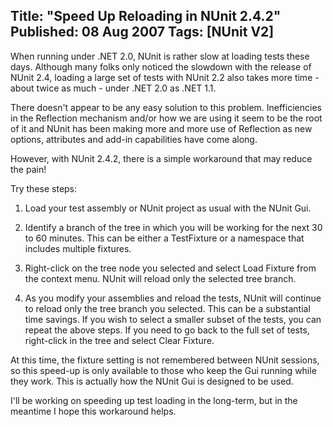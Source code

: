 Title: "Speed Up Reloading in NUnit 2.4.2"
Published: 08 Aug 2007
Tags: [NUnit V2]
---
When running under .NET 2.0, NUnit is rather slow at loading tests these days. Although many folks only noticed the slowdown with the release of NUnit 2.4, loading a large set of tests with NUnit 2.2 also takes more time - about twice as much - under .NET 2.0 as .NET 1.1.

There doesn't appear to be any easy solution to this problem. Inefficiencies in the Reflection mechanism and/or how we are using it seem to be the root of it and NUnit has been making more and more use of Reflection as new options, attributes and add-in capabilities have come along.

However, with NUnit 2.4.2, there is a simple workaround that may reduce the pain!

Try these steps:

1. Load your test assembly or NUnit project as usual with the NUnit Gui.

2. Identify a branch of the tree in which you will be working for the next 30 to 60 minutes. This can be either a TestFixture or a namespace that includes multiple fixtures.

3. Right-click on the tree node you selected and select Load Fixture from the context menu. NUnit will reload only the selected tree branch.

4. As you modify your assemblies and reload the tests, NUnit will continue to reload only the tree branch you selected. This can be a substantial time savings. If you wish to select a smaller subset of the tests, you can repeat the above steps. If you need to go back to the full set of tests, right-click in the tree and select Clear Fixture.

At this time, the fixture setting is not remembered between NUnit sessions, so this speed-up is only available to those who keep the Gui running while they work. This is actually how the NUnit Gui is designed to be used.

I'll be working on speeding up test loading in the long-term, but in the meantime I hope this workaround helps.
